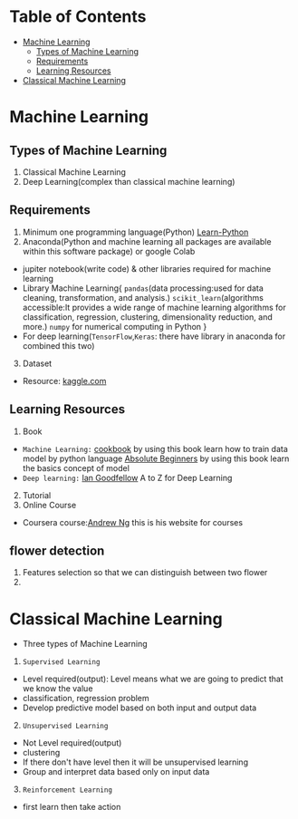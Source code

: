 # Table of Contents
- [Machine Learning](#machine-learning)
  - [Types of Machine Learning](#types-of-machine-learning)
  - [Requirements](#requirements)
  - [Learning Resources](#learning-resources)
- [Classical Machine Learning](#classical-machine-learning)


# Machine Learning
## Types of Machine Learning
1. Classical Machine Learning
2. Deep Learning(complex than classical machine learning)

## Requirements
1. Minimum one programming language(Python) [Learn-Python](https://learn-python.org)
2. Anaconda(Python and machine learning all packages are available within this software package) 
or google Colab
- jupiter notebook(write code) & other libraries required for machine learning
- Library Machine Learning{ 
    `pandas`(data processing:used for data cleaning, transformation, and analysis.)
    `scikit_learn`(algorithms accessible:It provides a wide range of machine learning algorithms for classification, regression, clustering, dimensionality reduction, and more.)
    `numpy`  for numerical computing in Python
    }
- For deep learning(`TensorFlow`,`Keras`: there have library in anaconda for combined this two)
3. Dataset
- Resource: [kaggle.com](http://kaggle.com)

## Learning Resources
1. Book
- `Machine Learning:` [cookbook](https://drive.google.com/file/d/1bF1zRPvH18sGKJuDBlkaSVuT0siigj-K/view?usp=sharing) by using this book learn how to  train data model by python language
[Absolute Beginners](https://drive.google.com/file/d/1oy6AmdT8OgxZUYSd2P5uWOHuTV0njIPZ/view?usp=sharing) by using this book learn the basics concept of model
- `Deep learning:` [Ian Goodfellow](https://drive.google.com/file/d/1ZZxfvXZoVRBJc8rqmH2pUjg8G9cWiYox/view?usp=sharing) A to Z for Deep Learning
2. Tutorial 
3. Online Course
- Coursera course:[Andrew Ng](https://www.deeplearning.ai/short-courses/) this is his website for courses 


## flower detection
1. Features selection so that we can distinguish between two flower
2. 

# Classical Machine Learning
- Three types of Machine Learning
1. `Supervised Learning`
- Level required(output): Level means what we are going to predict that we know the value
- classification, regression problem
- Develop predictive model based on both input and output data
2. `Unsupervised Learning`
- Not Level required(output)
- clustering
- If there don't have level then it will be unsupervised learning
- Group and interpret data based only on input data
3. `Reinforcement Learning`
- first learn then take action


